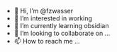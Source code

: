- 👋 Hi, I’m @fzwasser
- 👀 I’m interested in working
- 🌱 I’m currently learning obsidian
- 💞️ I’m looking to collaborate on ...
- 📫 How to reach me ...

<!---
fzwasser/fzwasser is a ✨ special ✨ repository because its `README.md` (this file) appears on your GitHub profile.
You can click the Preview link to take a look at your changes.
--->

